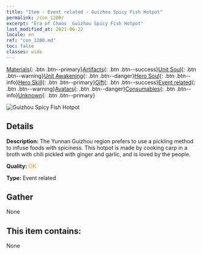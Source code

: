 ```yaml
---
title: "Item - Event related - Guizhou Spicy Fish Hotpot"
permalink: /con_1200/
excerpt: "Era of Chaos  Guizhou Spicy Fish Hotpot"
last_modified_at: 2021-06-22
locale: en
ref: "con_1200.md"
toc: false
classes: wide
---
```

 [Materials](/Items/){: .btn .btn--primary}[Artifacts](/Items/Artifacts/){: .btn .btn--success}[Unit Soul](/Items/UnitSoul/){: .btn .btn--warning}[Unit Awakening](/Items/UnitAwakening/){: .btn .btn--danger}[Hero Soul](/Items/HeroSoul/){: .btn .btn--info}[Hero Skill](/Items/HeroSkill/){: .btn .btn--primary}[Gift](/Items/Gift/){: .btn .btn--success}[Event related](/Items/Events/){: .btn .btn--warning}[Avatars](/Items/Avatars/){: .btn .btn--danger}[Consumables](/Items/Consumables/){: .btn .btn--info}[Unknown](/Items/Unknown/){: .btn .btn--primary}

 ![Guizhou Spicy Fish Hotpot](/images/t/i_81521131.png)

## Details
 **Description:** The Yunnan Guizhou region prefers to use a pickling method to infuse foods with spiciness. This hotpot is made by cooking carp in a broth with chili pickled with ginger and garlic, and is loved by the people.

 **Quality:** <span style="color: #FF8C00">OK</span>

 **Type:** Event related

## Gather

  None

## This item contains:

  None

